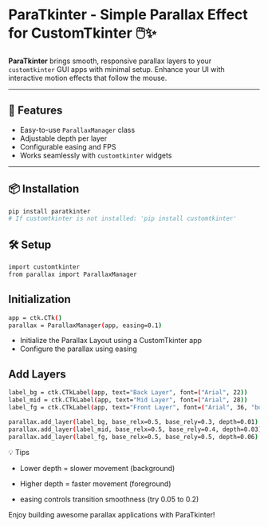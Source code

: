 # ParaTkinter - Simple Parallax Effect for CustomTkinter 🖱️✨

**ParaTkinter** brings smooth, responsive parallax layers to your `customtkinter` GUI apps with minimal setup. Enhance your UI with interactive motion effects that follow the mouse.

---

## 🚀 Features

- Easy-to-use `ParallaxManager` class
- Adjustable depth per layer
- Configurable easing and FPS
- Works seamlessly with `customtkinter` widgets

---

## 📦 Installation

```bash
pip install paratkinter
# If customtkinter is not installed: 'pip install customtkinter'
```
## 🛠️ Setup
```bash
import customtkinter
from parallax import ParallaxManager
```



## Initialization
```bash
app = ctk.CTk()
parallax = ParallaxManager(app, easing=0.1)
```
- Initialize the Parallax Layout using a CustomTkinter app
- Configure the parallax using easing


## Add Layers
```bash
label_bg = ctk.CTkLabel(app, text="Back Layer", font=("Arial", 22))
label_mid = ctk.CTkLabel(app, text="Mid Layer", font=("Arial", 28))
label_fg = ctk.CTkLabel(app, text="Front Layer", font=("Arial", 36, "bold"))

parallax.add_layer(label_bg, base_relx=0.5, base_rely=0.3, depth=0.01)
parallax.add_layer(label_mid, base_relx=0.5, base_rely=0.4, depth=0.03)
parallax.add_layer(label_fg, base_relx=0.5, base_rely=0.5, depth=0.06)

```
💡 Tips
- Lower depth = slower movement (background)

- Higher depth = faster movement (foreground)

- easing controls transition smoothness (try 0.05 to 0.2)

Enjoy building awesome parallax applications with ParaTkinter!
